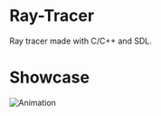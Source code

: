 # Ray-Tracer
Ray tracer made with C/C++ and SDL.
# Showcase
![Animation](https://user-images.githubusercontent.com/44143480/129457790-f3d0cec6-8f9e-45d6-a5d5-42285100deaa.gif)

